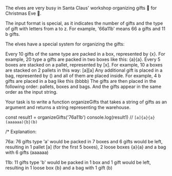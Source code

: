 The elves are very busy in Santa Claus' workshop organizing gifts 🎁 for Christmas Eve 🎄.

The input format is special, as it indicates the number of gifts and the type of gift with letters from a to z. For example, '66a11b' means 66 a gifts and 11 b gifts.

The elves have a special system for organizing the gifts:

Every 10 gifts of the same type are packed in a box, represented by {x}. For example, 20 type a gifts are packed in two boxes like this: {a}{a}.
Every 5 boxes are stacked on a pallet, represented by [x]. For example, 10 a boxes are stacked on 2 pallets in this way: [a][a]
Any additional gift is placed in a bag, represented by () and all of them are placed inside. For example, 4 b gifts are placed in a bag like this (bbbb)
The gifts are then placed in the following order: pallets, boxes and bags. And the gifts appear in the same order as the input string.

Your task is to write a function organizeGifts that takes a string of gifts as an argument and returns a string representing the warehouse.

const result1 = organizeGifts('76a11b')
console.log(result1)
// `[a]{a}{a}(aaaaaa){b}(b)`

/* Explanation:

  76a: 76 gifts type 'a' would be packed in 7 boxes and 6 gifts would be left, resulting in 1 pallet [a] (for the first 5 boxes), 2 loose boxes {a}{a} and a bag with 6 gifts (aaaaaa)

  11b: 11 gifts type 'b' would be packed in 1 box and 1 gift would be left, resulting in 1 loose box {b} and a bag with 1 gift (b)